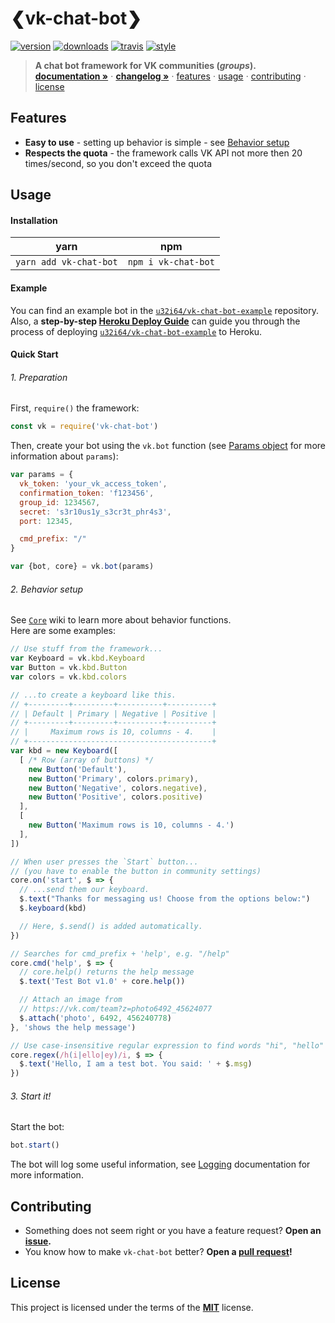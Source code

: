 # ❮vk-chat-bot❯
[![version][badges/npm]][npm]
[![downloads][badges/downloads]][npm]
[![travis][badges/travis]][travis]
[![style][badges/standard]][standard]  

> **A chat bot framework for VK communities (*groups*).**    
> **[documentation »][docs]** ⋅
> **[changelog »][changelog]** ⋅
> [features](#features) ⋅
> [usage](#usage) ⋅
> [contributing](#contributing) ⋅
> [license](#license)

## Features
- **Easy to use** - setting up behavior is simple - see [Behavior setup](#2-behavior-setup)
- **Respects the quota** - the framework calls VK API not more then 20 times/second, so you don't exceed the quota

## Usage
#### Installation
|          yarn          |         npm         |
|:----------------------:|:-------------------:|
| `yarn add vk-chat-bot` | `npm i vk-chat-bot` |


#### Example
You can find an example bot in the [`u32i64/vk-chat-bot-example`][example] repository.    
Also, a **step-by-step [Heroku Deploy Guide][docs/Heroku-Deploy-Guide]** can guide you through the process of deploying [`u32i64/vk-chat-bot-example`][example] to Heroku.

#### Quick Start
###### 1. Preparation
First, `require()` the framework:
```js
const vk = require('vk-chat-bot')
```

Then, create your bot using the `vk.bot` function (see [Params object][docs/bot] for more information about `params`):
```js
var params = {
  vk_token: 'your_vk_access_token',
  confirmation_token: 'f123456',
  group_id: 1234567,
  secret: 's3r10us1y_s3cr3t_phr4s3',
  port: 12345,

  cmd_prefix: "/"
}

var {bot, core} = vk.bot(params)
```

###### 2. Behavior setup

See [`Core`][docs/Core] wiki to learn more about behavior functions.   
Here are some examples:
```js
// Use stuff from the framework...
var Keyboard = vk.kbd.Keyboard
var Button = vk.kbd.Button
var colors = vk.kbd.colors

// ...to create a keyboard like this.
// +---------+---------+----------+----------+
// | Default | Primary | Negative | Positive |
// +---------+---------+----------+----------+
// |     Maximum rows is 10, columns - 4.    |
// +-----------------------------------------+
var kbd = new Keyboard([
  [ /* Row (array of buttons) */
    new Button('Default'),
    new Button('Primary', colors.primary),
    new Button('Negative', colors.negative),
    new Button('Positive', colors.positive)
  ],
  [
    new Button('Maximum rows is 10, columns - 4.')
  ],
])

// When user presses the `Start` button...
// (you have to enable the button in community settings)
core.on('start', $ => {
  // ...send them our keyboard.
  $.text("Thanks for messaging us! Choose from the options below:")
  $.keyboard(kbd)

  // Here, $.send() is added automatically.
})
```
```js
// Searches for cmd_prefix + 'help', e.g. "/help"
core.cmd('help', $ => {
  // core.help() returns the help message
  $.text('Test Bot v1.0' + core.help())

  // Attach an image from
  // https://vk.com/team?z=photo6492_45624077
  $.attach('photo', 6492, 456240778)
}, 'shows the help message')
```
```js
// Use case-insensitive regular expression to find words "hi", "hello" or "hey"
core.regex(/h(i|ello|ey)/i, $ => {
  $.text('Hello, I am a test bot. You said: ' + $.msg)
})
```

###### 3. Start it!
Start the bot:

```js
bot.start()
```

The bot will log some useful information, see [Logging][docs/Stats] documentation for more information.

## Contributing
- Something does not seem right or you have a feature request? **Open an [issue][issues].**
- You know how to make `vk-chat-bot` better? **Open a [pull request][pulls]!**

## License
This project is licensed under the terms of the **[MIT][license]** license.

<!-- LINKS -->

[badges/standard]:  https://img.shields.io/badge/code_style-standard-6200ea.svg?style=for-the-badge
[badges/travis]:    https://img.shields.io/travis/u32i64/vk-chat-bot/master.svg?style=for-the-badge&logo=travis
[badges/npm]:       https://img.shields.io/npm/v/vk-chat-bot.svg?style=for-the-badge
[badges/downloads]: https://img.shields.io/npm/dt/vk-chat-bot.svg?style=for-the-badge

[npm]:    https://www.npmjs.com/package/vk-chat-bot
[travis]: https://travis-ci.org/u32i64/vk-chat-bot

[changelog]: https://github.com/u32i64/vk-chat-bot/blob/master/CHANGELOG.md
[license]:   https://github.com/u32i64/vk-chat-bot/blob/master/LICENSE

[docs]:                     https://u32i64.github.io/vk-chat-bot/
[docs/Core]:                https://u32i64.github.io/vk-chat-bot/
[docs/Stats]:               https://u32i64.github.io/vk-chat-bot/
[docs/Heroku-Deploy-Guide]: https://u32i64.github.io/vk-chat-bot/
[docs/bot]:                 https://u32i64.github.io/vk-chat-bot/

[example]: https://github.com/u32i64/vk-chat-bot-example
[issues]:  https://github.com/u32i64/vk-chat-bot/issues
[pulls]:   https://github.com/u32i64/vk-chat-bot/pulls

[standard]: https://standardjs.com
